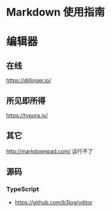 Markdown 使用指南
=================

# 编辑器

## 在线
https://dillinger.io/



## 所见即所得

https://typora.io/



## 其它

http://markdownpad.com/
运行不了

## 源码
### TypeScript
- https://github.com/b3log/vditor
